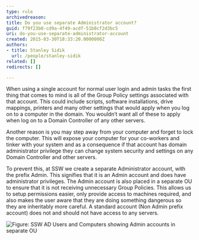 ```yaml
---
type: rule
archivedreason: 
title: Do you use separate Administrator account?
guid: f79f23b0-cd9a-4f49-acdf-51b0cf2d3bc5
uri: do-you-use-separate-administrator-account
created: 2015-03-30T18:33:20.0000000Z
authors:
- title: Stanley Sidik
  url: /people/stanley-sidik
related: []
redirects: []

---
```


When using a single account for normal user login and admin tasks the first thing that comes to mind is all of the Group Policy settings associated with that account. This could include scripts, software installations, drive mappings, printers and many other settings that would apply when you log on to a computer in the domain. You wouldn’t want all of these to apply when log on to a Domain Controller of any other servers.

<!--endintro-->
 Another reason is you may step away from your computer and forget to lock the computer. This will expose your computer for your co-workers and tinker with your system and as a consequence if that account has domain administrator privilege they can change system security and settings on any Domain Controller and other servers. 

To prevent this, at SSW we create a separate Administrator account, with the prefix Admin. This signifies that it is an Admin account and does have administrator privileges. The Admin account is also placed in a separate OU to ensure that it is not receiving unnecessary Group Policies. This allows us to setup permissions easier, only provide access to machines required, and also makes the user aware that they are doing something dangerous so they are inheritably more careful. A standard account (Non Admin prefix account) does not and should not have access to any servers.

![Figure: SSW AD Users and Computers showing Admin accounts in separate OU](image001.png)
